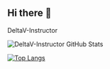 ## Hi there 👋
DeltaV-Instructor

![DeltaV-Instructor GitHub Stats](https://github-readme-stats.vercel.app/api?username=DeltaV-Instructor&show_icons=true&theme=transparent)

[![Top Langs](https://github-readme-stats-git-masterrstaa-rickstaa.vercel.app/api/top-langs/?username=DeltaV-Instructor)](https://github.com/DeltaV-Instructor/github-readme-stats)
